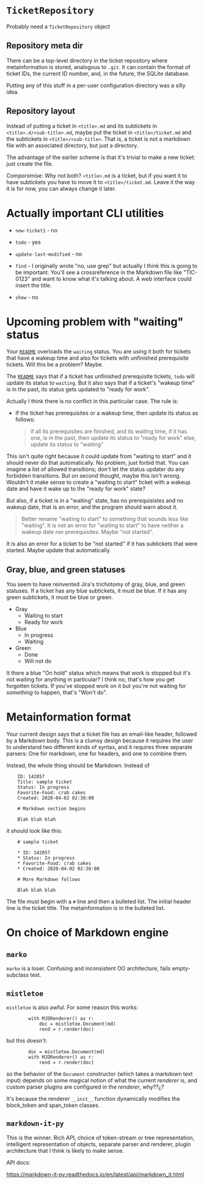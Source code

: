 
# `TicketRepository`

Probably need a `TicketRepository` object

## Repository meta dir

There can be a top-level directory in the ticket repository
where metainformation is stored, analogous to `.git`.  It can contain
the format of ticket IDs, the current ID number, and,
in the future, the SQLite database.

Putting any of this stuff in a per-user configuration directory was a silly idea.

## Repository layout

Instead of putting a ticket in `<title>.md` and its subtickets in
`<title>.d/<sub-title>.md`, maybe put the ticket in
`<title>/ticket.md` and the subtickets in `<title>/<sub-title>`.  That
is, a ticket is not a markdown file with an associated directory, but
just a directory.

The advantage of the earlier scheme is that it's trivial to make a new ticket: just create the file.

Comporomise: Why not both?  `<title>.md` is a ticket, but if you want
it to have subtickets you have to move it to
`<title>/ticket.md`. Leave it the way it is for now, you can always
change it later.

# Actually important CLI utilities

* `new-ticket1` - no
* `todo` - yes
* `update-last-modified` - no

* `find` - I originally wrote "no, use grep" but actually I think this
   is going to be important.  You'll see a crossreference in the
   Markdown file like "TIC-0123" and want to know what it's talking
   about.  A web interface could insert the title.

* `show` - no

# Upcoming problem with "waiting" status

Your [`README`](README.md) overloads the `waiting` status.  You are using it both
for tickets that have a wakeup time and also for tickets with
unfinished prerequisite tickets.  Will this be a problem?  Maybe.

The [`README`](README.md) says that if a ticket has unfinished prerequisite
tickets, `todo` will update its status to `waiting`.  But it also says
that if a ticket's "wakeup time" is in the past, its status gets
updated to "ready for work".

Actually I think there is no conflict in this particular case. The
rule is:

* If the ticket has prerequisites or a wakeup time, then update its
  status as follows:

  > if all its prerequisites are finished, and
  >    its waiting time, if it has one, is in the past, then
  >        update its status to "ready for work"
  > else,
  >        update its status to "waiting"

This isn't quite right because it could update from "waiting to start"
and it should never do that automatically.  No problem, just forbid
that.   You can imagine a list of allowed transitions; don't let the
status updater do any forbidden transitions.  But on second thought,
maybe this isn't wrong.  Wouldn't it make sense to create a "waiting
to start" ticket with a wakeup date and have it wake up to the "ready
for work" state?

But also, if a ticket is in a "waiting" state, has no prerequisistes
and no wakeup date, that is an error, and the program should warn
about it.

>  Better rename "waiting to start" to something that sounds less like
> "waiting".  It is _not_ an error for "waiting to start" to have
> neither a wakeup date nor prerequisites.  Maybe "not started".

It is also an error for a ticket to be "not started" if it has
subtickets that were started.  Maybe update that automatically.

## Gray, blue, and green statuses

You seem to have reinvented Jira's trichotomy of gray, blue, and green
statuses.  If a ticket has any blue subtickets, it must be blue.
If it has any green subtickets, it must be blue or green.

  * Gray
    * Waiting to start
    * Ready for work
  * Blue
    * In progress
    * Waiting
  * Green
    * Done
    * Will not do

It there a blue "On hold" status which means that work is stopped but
it's not waiting for anything in particular?  I think no, that's how
you get forgotten tickets.  If you've stopped work on it but you're
not waiting for _something_ to happen, that's "Won't do".

# Metainformation format

Your current design says that a ticket file has an email-like header,
followed by a Markdown body.  This is a clumsy design because it requires the user to understand two different kinds of syntax, and it requires three separate parsers: One for markdown, one for headers, and one to combine them.

Instead, the whole thing should be Markdown.  Instead of

        ID: 142857
        Title: sample ticket
        Status: In progress
        Favorite-Food: crab cakes
        Created: 2020-04-02 02:38:00

        # Markdown section begins

        Blah blah blah

it should look like this:

        # sample ticket

        * ID: 142857
        * Status: In progress
        * Favorite-Food: crab cakes
        * Created: 2020-04-02 02:38:00

        # More Markdown follows

        Blah blah blah

The file must begin with a `#` line and then a bulleted list.  The
initial header line is the ticket title.  The metainformation is in
the bulleted list.

# On choice of Markdown engine

## `marko`

`marko` is a loser.  Confusing and inconsistent OO architecture, fails
empty-subclass test.

## `mistletoe`

`mistletoe` is also awful. For some reason this works:

            with MJDRenderer() as r:
                doc = mistletoe.Document(md)
                rend = r.render(doc)

but this doesn't:

            doc = mistletoe.Document(md)
            with MJDRenderer() as r:
                rend = r.render(doc)

so the behavior of the `Document` constructor (which takes a markdown
text input) depends on some magical notion of what the current
_renderer_ is, and custom parser plugins are configured in the
_renderer_, why??¿?

It's because the renderer `__init__` function dynamically modifies the
block_token and span_token classes.

## `markdown-it-py`

This is the winner.  Rich API, choice of token-stream or tree
representation, intelligent representation of objects, separate parser
and renderer, plugin architecture that I think is likely to make
sense.

API docs:

https://markdown-it-py.readthedocs.io/en/latest/api/markdown_it.html

